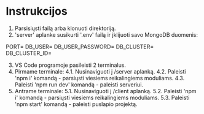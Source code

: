 # Instrukcijos

1. Parsisiųsti failą arba klonuoti direktoriją.
2. 'server' aplanke susikurti '.env' failą ir įklijuoti savo MongoDB duomenis:

PORT=
DB_USER=
DB_USER_PASSWORD=
DB_CLUSTER=
DB_CLUSTER_ID=

3. VS Code programoje pasileisti 2 terminalus.
4. Pirmame terminale:
  4.1. Nusinaviguoti į /server aplanką.
  4.2. Paleisti 'npm i' komandą - parsiųsti viesiems reikalingiems moduliams.
  4.3. Paleisti 'npm run dev' komandą - paleisti serveriui.
5. Antrame terminale:
 5.1. Nusinaviguoti į /client aplanką.
 5.2. Paleisti 'npm i' komandą - parsiųsti viesiems reikalingiems moduliams.
 5.3. Paleisti 'npm start' komandą - paleisti puslapio projektą.
